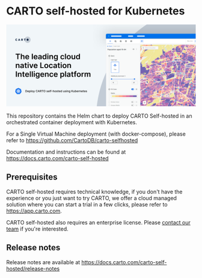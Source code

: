 # CARTO self-hosted for Kubernetes

![header](./img/header-k8s.png)

This repository contains the Helm chart to deploy CARTO Self-hosted in an orchestrated container deployment with Kubernetes.

For a Single Virtual Machine deployment (with docker-compose), please refer to <https://github.com/CartoDB/carto-selfhosted>

Documentation and instructions can be found at <https://docs.carto.com/carto-self-hosted>

## Prerequisites

CARTO self-hosted requires technical knowledge, if you don't have the experience or you just want to try CARTO, we offer a cloud managed solution where you can start a trial in a few clicks, please refer to <https://app.carto.com>.

CARTO self-hosted also requires an enterprise license. Please [contact our team](https://carto.com/request-live-demo) if you're interested.

## Release notes

Release notes are available at <https://docs.carto.com/carto-self-hosted/release-notes>
